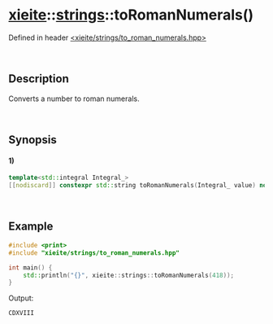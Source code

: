 # [xieite](../../xieite.md)\:\:[strings](../../strings.md)\:\:toRomanNumerals\(\)
Defined in header [<xieite/strings/to_roman_numerals.hpp>](../../../include/xieite/strings/to_roman_numerals.hpp)

&nbsp;

## Description
Converts a number to roman numerals.

&nbsp;

## Synopsis
#### 1)
```cpp
template<std::integral Integral_>
[[nodiscard]] constexpr std::string toRomanNumerals(Integral_ value) noexcept;
```

&nbsp;

## Example
```cpp
#include <print>
#include "xieite/strings/to_roman_numerals.hpp"

int main() {
    std::println("{}", xieite::strings::toRomanNumerals(418));
}
```
Output:
```
CDXVIII
```
